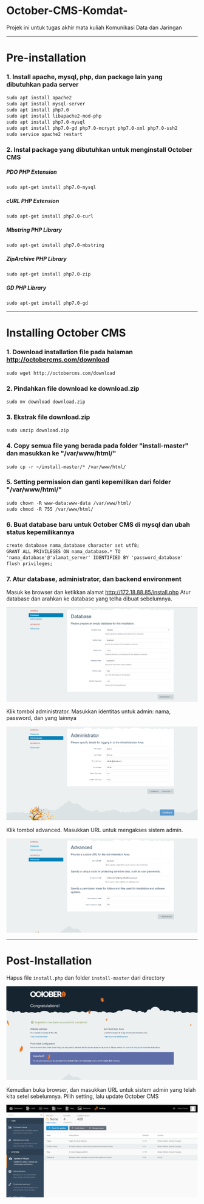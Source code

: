 # October-CMS-Komdat-
Projek ini untuk tugas akhir mata kuliah Komunikasi Data dan Jaringan  
***

# Pre-installation
### 1. Install apache, mysql, php, dan package lain yang dibutuhkan pada server
```shell
sudo apt install apache2
sudo apt install mysql-server
sudo apt install php7.0
sudo apt install libapache2-mod-php
sudo apt install php7.0-mysql
sudo apt install php7.0-gd php7.0-mcrypt php7.0-xml php7.0-ssh2
sudo service apache2 restart
```  

### 2. Instal package yang dibutuhkan untuk menginstall **October CMS**
##### PDO PHP Extension
```shell
sudo apt-get install php7.0-mysql
```  

##### cURL PHP Extension
```shell
sudo apt-get install php7.0-curl
```  

##### Mbstring PHP Library
```shell
sudo apt-get install php7.0-mbstring
```

##### ZipArchive PHP Library
```shell
sudo apt-get install php7.0-zip
```

##### GD PHP Library 
```shell
sudo apt-get install php7.0-gd
```
***

# Installing October CMS
### 1. Download installation file pada halaman http://octobercms.com/download
```shell
sudo wget http://octobercms.com/download
```

### 2. Pindahkan file download ke download.zip
```shell
sudo mv download download.zip
```

### 3. Ekstrak file download.zip
```shell
sudo unzip download.zip
```

### 4. Copy semua file yang berada pada folder "install-master" dan masukkan ke "/var/www/html/"
```shell
sudo cp -r ~/install-master/* /var/www/html/
```

### 5. Setting permission dan ganti kepemilikan dari folder "/var/www/html/"
```shell
sudo chown -R www-data:www-data /var/www/html/
sudo chmod -R 755 /var/www/html/
```
### 6. Buat database baru untuk October CMS di mysql dan ubah status kepemilikannya
```shell
create database nama_database character set utf8;
GRANT ALL PRIVILEGES ON nama_database.* TO 'nama_database'@'alamat_server' IDENTIFIED BY 'password_database'
flush privileges;
```

### 7. Atur database, administrator, dan backend environment
Masuk ke browser dan ketikkan alamat http://172.18.88.85/install.php
Atur database dan arahkan ke database yang telha dibuat sebelumnya.

![GitHub Logo](/images/Capture1.PNG)

Klik tombol administrator. Masukkan identitas untuk admin: nama, password, dan yang lainnya

![GitHub Logo](/images/Capture2.PNG)

Klik tombol advanced. Masukkan URL untuk mengakses sistem admin.

![GitHub Logo](/images/Capture3.PNG)

***
# Post-Installation
Hapus file `install.php` dan folder `install-master` dari directory

![GitHub Logo](/images/Capture4.PNG)


Kemudian buka browser, dan masukkan URL untuk sistem admin yang telah kita setel sebelumnya. Pilih setting, lalu update October CMS

![GitHub Logo](/images/Capture5.PNG)
